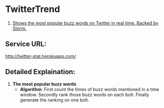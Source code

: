 TwitterTrend
============

1. [Shows the most popular buzz words on Twitter in real time. Backed by Storm.](#1)

Service URL:
------------
http://twitter-stat.herokuapp.com/

Detailed Explaination:
----------------
1. <a name="1"></a>**The most popular buzz words**
    - **Algorithm**: First count the times of buzz words mentioned in a time window. Secondly rank those buzz words on each bolt. Finally generate the ranking on one bolt.
    
